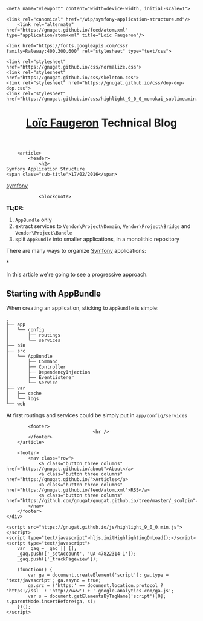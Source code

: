 <!DOCTYPE html>
<html lang="en">
<head>
    <meta charset="utf-8">
    <title>Symfony Application Structure &mdash; Loïc Faugeron &mdash; Technical Blog</title>
    <meta name="description" content="Technical articles about Symfony and TDD">
    <meta name="author" content="Loïc Faugeron">

    <meta name="viewport" content="width=device-width, initial-scale=1">

    <link rel="canonical" href="/wip/symfony-application-structure.md"/>
        <link rel="alternate" href="https://gnugat.github.io/feed/atom.xml" type="application/atom+xml" title="Loïc Faugeron"/>
    
    <link href="https://fonts.googleapis.com/css?family=Raleway:400,300,600" rel="stylesheet" type="text/css">

    <link rel="stylesheet" href="https://gnugat.github.io/css/normalize.css">
    <link rel="stylesheet" href="https://gnugat.github.io/css/skeleton.css">
    <link rel="stylesheet" href="https://gnugat.github.io/css/dop-dop-dop.css">
    <link rel="stylesheet" href="https://gnugat.github.io/css/highlight_9_0_0_monokai_sublime.min.css">
</head>
<body>
    <div class="container">
        <header class="title">
            <h1>
                <a href="https://gnugat.github.io/">Loïc Faugeron</a>
                <span class="sub-title">Technical Blog</span>
            </h1>
        </header>

        <article>
            <header>
                <h2>
    Symfony Application Structure
    <span class="sub-title">17/02/2016</span>
</h2>
                            <nav>
                                                            <a class="button " href="https://gnugat.github.io/tags/symfony">symfony</a>
                    </nav>
                </header>

                <blockquote>
  <p><strong>TL;DR</strong>:</p>
  
  <ol>
  <li><code>AppBundle</code> only</li>
  <li>extract services to <code>Vendor\Project\Domain</code>, <code>Vendor\Project\Bridge</code> and <code>Vendor\Project\Bundle</code></li>
  <li>split <code>AppBundle</code> into smaller applications, in a monolithic repository</li>
  </ol>
</blockquote>

<p>There are many ways to organize <a href="http://symfony.com">Symfony</a> applications:</p>

<p>*</p>

<p>In this article we're going to see a progressive approach.</p>

<h2 id="starting-with-appbundle">Starting with AppBundle</h2>

<p>When creating an application, sticking to <code>AppBundle</code> is simple:</p>

<pre><code>.
├── app
│   └── config
│       ├── routings
│       └── services
├── bin
├── src
│   └── AppBundle
│       ├── Command
│       ├── Controller
│       ├── DependencyInjection
│       ├── EventListener
│       └── Service
├── var
│   ├── cache
│   └── logs
└── web
</code></pre>

<p>At first routings and services could be simply put in <code>app/config/services</code></p>


            <footer>
                                    <hr />
            </footer>
        </article>

        <footer>
            <nav class="row">
                <a class="button three columns" href="https://gnugat.github.io/about">About</a>
                <a class="button three columns" href="https://gnugat.github.io/">Articles</a>
                <a class="button three columns" href="https://gnugat.github.io/feed/atom.xml">RSS</a>
                <a class="button three columns" href="https://github.com/gnugat/gnugat.github.io/tree/master/_sculpin">Sources</a>
            </nav>
        </footer>
    </div>

    <script src="https://gnugat.github.io/js/highlight_9_0_0.min.js"></script>
    <script type="text/javascript">hljs.initHighlightingOnLoad();</script>
    <script type="text/javascript">
        var _gaq = _gaq || [];
        _gaq.push(['_setAccount', 'UA-47822314-1']);
        _gaq.push(['_trackPageview']);

        (function() {
            var ga = document.createElement('script'); ga.type = 'text/javascript'; ga.async = true;
            ga.src = ('https:' == document.location.protocol ? 'https://ssl' : 'http://www') + '.google-analytics.com/ga.js';
            var s = document.getElementsByTagName('script')[0]; s.parentNode.insertBefore(ga, s);
        })();
    </script>
</body>
</html>
